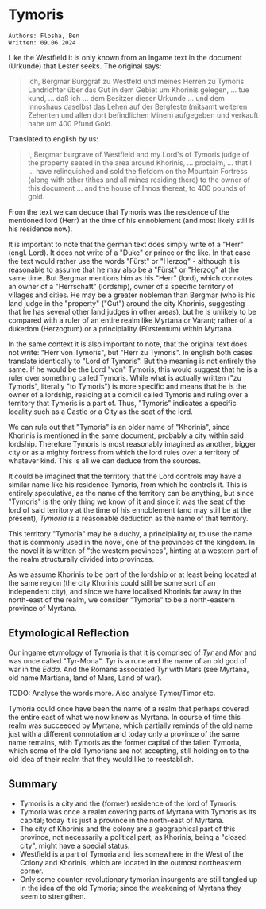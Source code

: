 # Tymoris

``Authors: Flosha, Ben``  
``Written: 09.06.2024``

Like the Westfield it is only known from an ingame text in the document (Urkunde) that Lester seeks. The original says:

> Ich, Bergmar Burggraf zu Westfeld und meines Herren zu Tymoris Landrichter über das Gut in dem Gebiet um Khorinis gelegen, ... tue kund, ... daß ich ... dem Besitzer dieser Urkunde ... und dem Innoshaus daselbst das Lehen auf der Bergfeste (mitsamt weiteren Zehenten und allen dort befindlichen Minen) aufgegeben und verkauft habe um 400 Pfund Gold.

Translated to english by us:
> I, Bergmar burgrave of Westfield and my Lord's of Tymoris judge of the property seated in the area around Khorinis, ... proclaim, ... that I ... have relinquished and sold the fiefdom on the Mountain Fortress (along with other tithes and all mines residing there) to the owner of this document ... and the house of Innos thereat, to 400 pounds of gold.

From the text we can deduce that Tymoris was the residence of the mentioned lord (Herr) at the time of his ennoblement (and most likely still is his residence now). 

It is important to note that the german text does simply write of a "Herr" (engl. Lord). It does not write of a "Duke" or prince or the like. In that case the text would rather use the words "Fürst" or "Herzog" - although it is reasonable to assume that he may also be a "Fürst" or "Herzog" at the same time. But Bergmar mentions him as his "Herr" (lord), which connotes an owner of a "Herrschaft" (lordship), owner of a specific territory of villages and cities. He may be a greater nobleman than Bergmar (who is his land judge in the "property" ("Gut") around the city Khorinis, suggesting that he has several other land judges in other areas), but he is unlikely to be compared with a ruler of an entire realm like Myrtana or Varant; rather of a dukedom (Herzogtum) or a principiality (Fürstentum) within Myrtana. 

In the same context it is also important to note, that the original text does not write: "Herr von Tymoris", but "Herr zu Tymoris". In english both cases translate identically to "Lord of Tymoris". But the meaning is not entirely the same. If he would be the Lord "von" Tymoris, this would suggest that he is a ruler over something called Tymoris. While what is actually written ("zu Tymoris", literally "to Tymoris") is more specific and means that he is the owner of a lordship, residing at a domicil called Tymoris and ruling over a territory that Tymoris is a part of. Thus, "Tymoris" indicates a specific locality such as a Castle or a City as the seat of the lord.

We can rule out that "Tymoris" is an older name of "Khorinis", since Khorinis is mentioned in the same document, probably a city within said lordship. Therefore Tymoris is most reasonably imagined as another, bigger city or as a mighty fortress from which the lord rules over a territory of whatever kind. This is all we can deduce from the sources.

It could be imagined that the territory that the Lord controls may have a similar name like his residence Tymoris, from which he controls it. This is entirely speculative, as the name of the territory can be anything, but since "Tymoris" is the only thing we know of it and since it was the seat of the lord of said territory at the time of his ennoblement (and may still be at the present), *Tymoria* is a reasonable deduction as the name of that territory.

This territory "Tymoria" may be a duchy, a principiality or, to use the name that is commonly used in the novel, one of the provinces of the kingdom. In the novel it is written of "the western provinces", hinting at a western part of the realm structurally divided into provinces. 

As we assume Khorinis to be part of the lordship or at least being located at the same region (the city Khorinis could still be some sort of an independent city), and since we have localised Khorinis far away in the north-east of the realm, we consider "Tymoria" to be a north-eastern province of Myrtana. 


## Etymological Reflection

Our ingame etymology of Tymoria is that it is comprised of *Tyr* and *Mor* and was once called "Tyr-Moria". Tyr is a rune and the name of an old god of war in the *Edda*. And the Romans associated Tyr with Mars (see Myrtana, old name Martiana, land of Mars, Land of war). 

TODO: Analyse the words more. Also analyse Tymor/Timor etc. 

Tymoria could once have been the name of a realm that perhaps covered the entire east of what we now know as Myrtana. In course of time this realm was succeeded by Myrtana, which partially reminds of the old name just with a different connotation and today only a province of the same name remains, with Tymoris as the former capital of the fallen Tymoria, which some of the old Tymorians are not accepting, still holding on to the old idea of their realm that they would like to reestablish.  

## Summary

* Tymoris is a city and the (former) residence of the lord of Tymoris. 
* Tymoria was once a realm covering parts of Myrtana with Tymoris as its capital; today it is just a province in the north-east of Myrtana.
* The city of Khorinis and the colony are a geographical part of this province, not necessarily a political part, as Khorinis, being a "closed city", might have a special status.
* Westfield is a part of Tymoria and lies somewhere in the West of the Colony and Khorinis, which are located in the outmost northeastern corner. 
* Only some counter-revolutionary tymorian insurgents are still tangled up in the idea of the old Tymoria; since the weakening of Myrtana they seem to strengthen.

